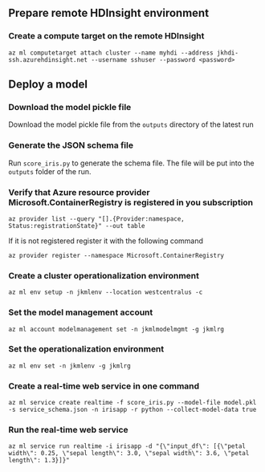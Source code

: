 ## Prepare remote HDInsight environment
### Create a compute target on the remote HDInsight
```
az ml computetarget attach cluster --name myhdi --address jkhdi-ssh.azurehdinsight.net --username sshuser --password <password> 
```


## Deploy a model
### Download the model pickle file
Download the model pickle file from the `outputs` directory of the latest run
### Generate the JSON schema file
Run `score_iris.py` to generate the schema file. The file will be put into the `outputs` folder of the run.
### Verify that Azure resource provider Microsoft.ContainerRegistry is registered in you subscription
```
az provider list --query "[].{Provider:namespace, Status:registrationState}" --out table
```
If it is not registered register it with the following command
```
az provider register --namespace Microsoft.ContainerRegistry
```
### Create a cluster operationalization environment
```
az ml env setup -n jkmlenv --location westcentralus -c
```

### Set the model management account
```
az ml account modelmanagement set -n jkmlmodelmgmt -g jkmlrg
```

### Set the operationalization environment
```
az ml env set -n jkmlenv -g jkmlrg
```

### Create a real-time web service in one command
```
az ml service create realtime -f score_iris.py --model-file model.pkl -s service_schema.json -n irisapp -r python --collect-model-data true
```

### Run the real-time web service
```
az ml service run realtime -i irisapp -d "{\"input_df\": [{\"petal width\": 0.25, \"sepal length\": 3.0, \"sepal width\": 3.6, \"petal length\": 1.3}]}"
```
